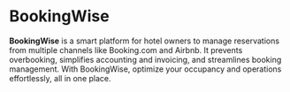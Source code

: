 # BookingWise
**BookingWise** is a smart platform for hotel owners to manage reservations from multiple channels like Booking.com and Airbnb. It prevents overbooking, simplifies accounting and invoicing, and streamlines booking management. With BookingWise, optimize your occupancy and operations effortlessly, all in one place.
